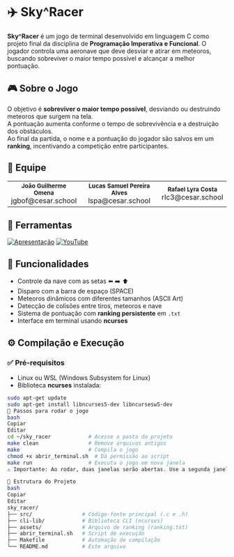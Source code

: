 # ✈️ Sky^Racer

**Sky^Racer** é um jogo de terminal desenvolvido em linguagem C como projeto final da disciplina de **Programação Imperativa e Funcional**. O jogador controla uma aeronave que deve desviar e atirar em meteoros, buscando sobreviver o maior tempo possível e alcançar a melhor pontuação.

## 🎮 Sobre o Jogo

O objetivo é **sobreviver o maior tempo possível**, desviando ou destruindo meteoros que surgem na tela.  
A pontuação aumenta conforme o tempo de sobrevivência e a destruição dos obstáculos.  
Ao final da partida, o nome e a pontuação do jogador são salvos em um **ranking**, incentivando a competição entre participantes.

## 🤝 Equipe

<table>
  <tr>
    <td align="center">
      <sub><b>João Guilherme Omena</b></sub><br/>
      jgbof@cesar.school
    </td>
    <td align="center">
      <sub><b>Lucas Samuel Pereira Alves</b></sub><br/>
      lspa@cesar.school
    </td>
    <td align="center">
      <sub><b>Rafael Lyra Costa</b></sub><br/>
      rlc3@cesar.school
    </td>
  </tr>
</table>

## 🔨 Ferramentas

[![Apresentação](https://img.shields.io/badge/Apresentação-084ea3?style=for-the-badge&logo=canva&logoColor=white)](https://www.canva.com/design/DAGoTe3mr_w/3Pj9c-I25zYfPGYk2Zd1uA/edit?utm_content=DAGoTe3mr_w&utm_campaign=designshare&utm_medium=link2&utm_source=sharebutton)
[![YouTube](https://img.shields.io/badge/YouTube-b50404?style=for-the-badge&logo=youtube&logoColor=white)](https://youtube.com/playlist?list=PLql-8xGSZOnC54kFiA03umnxNXTRMA4z9&si=_I32WK-SXjsJZ-Jb)


## 🧠 Funcionalidades

- Controle da nave com as setas ⬅️ ➡️ ⬆️  
- Disparo com a barra de espaço (SPACE)  
- Meteoros dinâmicos com diferentes tamanhos (ASCII Art)  
- Detecção de colisões entre tiros, meteoros e nave  
- Sistema de pontuação com **ranking persistente** em `.txt`  
- Interface em terminal usando **ncurses**

## ⚙️ Compilação e Execução

### ✅ Pré-requisitos

- Linux ou WSL (Windows Subsystem for Linux)
- Biblioteca **ncurses** instalada:

```bash
sudo apt-get update
sudo apt-get install libncurses5-dev libncursesw5-dev
🔧 Passos para rodar o jogo
bash
Copiar
Editar
cd ~/sky_racer            # Acesse a pasta do projeto
make clean                # Remove arquivos antigos
make                      # Compila o jogo
chmod +x abrir_terminal.sh  # Dá permissão ao script
make run                  # Executa o jogo em nova janela
⚠️ Importante: Ao rodar, duas janelas serão abertas. Use a segunda janela (a do jogo) para acessar o menu.

📁 Estrutura do Projeto
bash
Copiar
Editar
sky_racer/
├── src/                # Código-fonte principal (.c e .h)
├── cli-lib/            # Biblioteca CLI (ncurses)
├── assets/             # Arquivo de ranking (ranking.txt)
├── abrir_terminal.sh   # Script de execução
├── Makefile            # Automação de compilação
└── README.md           # Este arquivo
